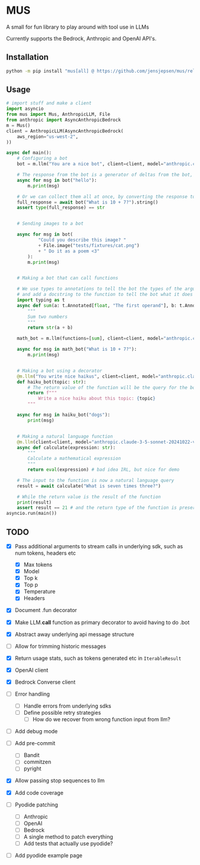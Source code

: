 # MUS

A small for fun library to play around with tool use in LLMs

Currently supports the Bedrock, Anthropic and OpenAI API's.

## Installation
```bash
python -m pip install "mus[all] @ https://github.com/jensjepsen/mus/releases/download/vX.X.X/mus-X.X.X-py3-none-any.whl"
```

## Usage
```python
# import stuff and make a client
import asyncio
from mus import Mus, AnthropicLLM, File
from anthropic import AsyncAnthropicBedrock
m = Mus()
client = AnthropicLLM(AsyncAnthropicBedrock(
    aws_region="us-west-2",
))
```

<!-- invisible-code-block: python
# Setup the mock client for the examples
from mus import ToolUse, ToolResult
client.put_text("hello", "Hello")
client.put_tool_use("What is seven times three?", ToolUse(id="calc", name="calculate", input={"expression": "7 * 3"}) )
client.put_tool_result("What is seven times three?", ToolResult(id="calc", content="21"))
-->

```python
async def main():
    # Configuring a bot
    bot = m.llm("You are a nice bot", client=client, model="anthropic.claude-3-5-sonnet-20241022-v2:0")

    # The response from the bot is a generator of deltas from the bot, so we can stream them as they come in
    async for msg in bot("hello"):
        m.print(msg)

    # Or we can collect them all at once, by converting the response to a string
    full_response = await bot("What is 10 + 7?").string()
    assert type(full_response) == str


    # Sending images to a bot

    async for msg in bot(
            "Could you describe this image? "
            + File.image("tests/fixtures/cat.png")
            + " Do it as a poem <3"
        ):
        m.print(msg)


    # Making a bot that can call functions

    # We use types to annotations to tell the bot the types of the arguments
    # and add a docstring to the function to tell the bot what it does
    import typing as t
    async def sum(a: t.Annotated[float, "The first operand"], b: t.Annotated[float, "The second operand"]):
        """
        Sum two numbers
        """
        return str(a + b)

    math_bot = m.llm(functions=[sum], client=client, model="anthropic.claude-3-5-sonnet-20241022-v2:0")

    async for msg in math_bot("What is 10 + 7?"):
        m.print(msg)


    # Making a bot using a decorator
    @m.llm("You write nice haikus", client=client, model="anthropic.claude-3-5-sonnet-20241022-v2:0")
    def haiku_bot(topic: str):
        # The return value of the function will be the query for the bot
        return f"""
            Write a nice haiku about this topic: {topic}
        """

    async for msg in haiku_bot("dogs"):
        print(msg)


    # Making a natural language function
    @m.llm(client=client, model="anthropic.claude-3-5-sonnet-20241022-v2:0").fun
    async def calculate(expression: str):
        """
        Calculate a mathematical expression
        """
        return eval(expression) # bad idea IRL, but nice for demo

    # The input to the function is now a natural language query
    result = await calculate("What is seven times three?")

    # While the return value is the result of the function
    print(result)
    assert result == 21 # and the return type of the function is preserved
asyncio.run(main())
```


## TODO
- [X] Pass additional arguments to stream calls in underlying sdk, such as num tokens, headers etc
    - [X] Max tokens
    - [X] Model
    - [X] Top k
    - [X] Top p
    - [X] Temperature
    - [X] Headers
- [X] Document .fun decorator
- [X] Make LLM.__call__ function as primary decorator to avoid having to do .bot
- [X] Abstract away underlying api message structure
- [ ] Allow for trimming historic messages
- [X] Return usage stats, such as tokens generated etc in `IterableResult`
- [X] OpenAI client
- [X] Bedrock Converse client
- [ ] Error handling
    - [ ] Handle errors from underlying sdks
    - [ ] Define possible retry strategies
        - [ ] How do we recover from wrong function input from llm?
- [ ] Add debug mode
- [ ] Add pre-commit
    - [ ] Bandit
    - [ ] commitzen
    - [ ] pyright
- [X] Allow passing stop sequences to llm
- [X] Add code coverage
- [ ] Pyodide patching
    - [ ] Anthropic
    - [ ] OpenAI
    - [ ] Bedrock
    - [ ] A single method to patch everything
    - [ ] Add tests that actually use pyodide?
- [ ] Add pyodide example page

